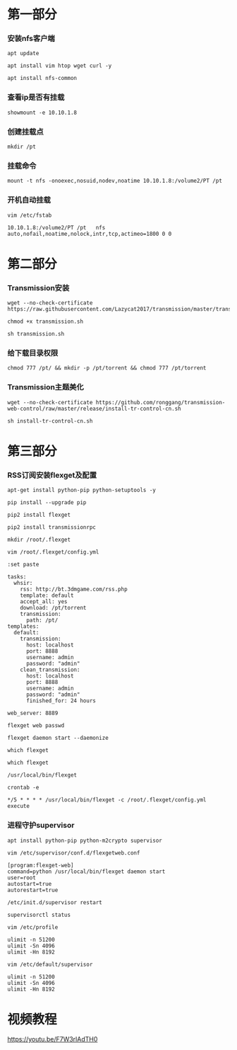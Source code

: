 # 第一部分
### 安装nfs客户端

```
apt update
```


```
apt install vim htop wget curl -y
```

```
apt install nfs-common
```

### 查看ip是否有挂载

```
showmount -e 10.10.1.8
```

		
### 创建挂载点

```
mkdir /pt
```

### 挂载命令

```
mount -t nfs -onoexec,nosuid,nodev,noatime 10.10.1.8:/volume2/PT /pt
```

### 开机自动挂载

```
vim /etc/fstab
```


```
10.10.1.8:/volume2/PT /pt   nfs auto,nofail,noatime,nolock,intr,tcp,actimeo=1800 0 0
```

# 第二部分

### Transmission安装
		

```
wget --no-check-certificate https://raw.githubusercontent.com/Lazycat2017/transmission/master/transmission.sh
```

		

```
chmod +x transmission.sh
```

		

```
sh transmission.sh
```

### 给下载目录权限
			

```
chmod 777 /pt/ && mkdir -p /pt/torrent && chmod 777 /pt/torrent
```

### Transmission主题美化

```
wget --no-check-certificate https://github.com/ronggang/transmission-web-control/raw/master/release/install-tr-control-cn.sh
```

```
sh install-tr-control-cn.sh
```

# 第三部分

### RSS订阅安装flexget及配置
	

```
apt-get install python-pip python-setuptools -y
```


```
pip install --upgrade pip
```

```
pip2 install flexget
```

```
pip2 install transmissionrpc
```

```
mkdir /root/.flexget
```

```
vim /root/.flexget/config.yml
```

```
:set paste
```

```
tasks:
  whsir:
    rss: http://bt.3dmgame.com/rss.php
    template: default
    accept_all: yes
    download: /pt/torrent
    transmission:
      path: /pt/
templates:
  default:
    transmission:
      host: localhost
      port: 8888
      username: admin
      password: "admin"
    clean_transmission:
      host: localhost
      port: 8888
      username: admin
      password: "admin"
      finished_for: 24 hours

web_server: 8889
```

```
flexget web passwd
```

```
flexget daemon start --daemonize
```

	which flexget

```
which flexget

/usr/local/bin/flexget
```

	

```
crontab -e
```

	

```
*/5 * * * * /usr/local/bin/flexget -c /root/.flexget/config.yml execute
```

### 进程守护supervisor

```
apt install python-pip python-m2crypto supervisor
```

```
vim /etc/supervisor/conf.d/flexgetweb.conf
```

```
[program:flexget-web]
command=python /usr/local/bin/flexget daemon start
user=root
autostart=true
autorestart=true
```

```
/etc/init.d/supervisor restart
```

```
supervisorctl status
```

```
vim /etc/profile
```

```
ulimit -n 51200
ulimit -Sn 4096
ulimit -Hn 8192
```

```
vim /etc/default/supervisor
```

```
ulimit -n 51200
ulimit -Sn 4096
ulimit -Hn 8192
```


# 视频教程

https://youtu.be/F7W3rlAdTH0
